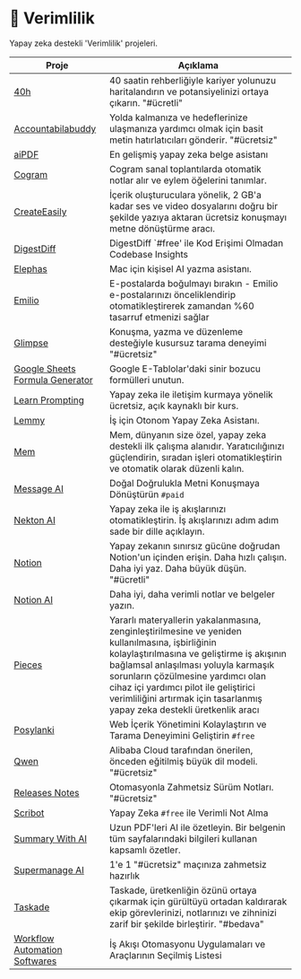 # 🚀 Verimlilik

Yapay zeka destekli 'Verimlilik' projeleri.

| Proje | Açıklama |
| --- | --- |
| [40h](https://40h.io/) | 40 saatin rehberliğiyle kariyer yolunuzu haritalandırın ve potansiyelinizi ortaya çıkarın. "#ücretli" |
| [Accountabilabuddy](https://www.summit.im/accountabilabuddy) | Yolda kalmanıza ve hedeflerinize ulaşmanıza yardımcı olmak için basit metin hatırlatıcıları gönderir. "#ücretsiz" |
| [aiPDF](https://aipdf.ai) | En gelişmiş yapay zeka belge asistanı |
| [Cogram](https://www.cogram.com/) | Cogram sanal toplantılarda otomatik notlar alır ve eylem öğelerini tanımlar. |
| [CreateEasily](https://createeasily.com/) | İçerik oluşturuculara yönelik, 2 GB'a kadar ses ve video dosyalarını doğru bir şekilde yazıya aktaran ücretsiz konuşmayı metne dönüştürme aracı. |
| [DigestDiff](https://www.digestdiff.com/) | DigestDiff `#free' ile Kod Erişimi Olmadan Codebase Insights |
| [Elephas](https://elephas.app/) | Mac için kişisel AI yazma asistanı. |
| [Emilio](https://getemil.io) | E-postalarda boğulmayı bırakın - Emilio e-postalarınızı önceliklendirip otomatikleştirerek zamandan %60 tasarruf etmenizi sağlar |
| [Glimpse](https://glimpse.surf/) | Konuşma, yazma ve düzenleme desteğiyle kusursuz tarama deneyimi "#ücretsiz" |
| [Google Sheets Formula Generator](https://bettersheets.co/google-sheets-formula-generator) | Google E-Tablolar'daki sinir bozucu formülleri unutun. |
| [Learn Prompting](https://learnprompting.org/) | Yapay zeka ile iletişim kurmaya yönelik ücretsiz, açık kaynaklı bir kurs. |
| [Lemmy](https://lemmy.co/) | İş için Otonom Yapay Zeka Asistanı. |
| [Mem](https://mem.ai/) | Mem, dünyanın size özel, yapay zeka destekli ilk çalışma alanıdır. Yaratıcılığınızı güçlendirin, sıradan işleri otomatikleştirin ve otomatik olarak düzenli kalın. |
| [Message AI](https://apps.apple.com/us/app/message-ai-gpt-tts/id6448740961) | Doğal Doğrulukla Metni Konuşmaya Dönüştürün `#paid` |
| [Nekton AI](https://nekton.ai) | Yapay zeka ile iş akışlarınızı otomatikleştirin. İş akışlarınızı adım adım sade bir dille açıklayın. |
| [Notion](https://www.notion.so/product/ai/) | Yapay zekanın sınırsız gücüne doğrudan Notion'un içinden erişin. Daha hızlı çalışın. Daha iyi yaz. Daha büyük düşün. "#ücretli" |
| [Notion AI](https://www.notion.so/product/ai) | Daha iyi, daha verimli notlar ve belgeler yazın. |
| [Pieces](https://pieces.app/) | Yararlı materyallerin yakalanmasına, zenginleştirilmesine ve yeniden kullanılmasına, işbirliğinin kolaylaştırılmasına ve geliştirme iş akışının bağlamsal anlaşılması yoluyla karmaşık sorunların çözülmesine yardımcı olan cihaz içi yardımcı pilot ile geliştirici verimliliğini artırmak için tasarlanmış yapay zeka destekli üretkenlik aracı |
| [Posylanki](https://www.posylanki.live/) | Web İçerik Yönetimini Kolaylaştırın ve Tarama Deneyimini Geliştirin `#free` |
| [Qwen](https://github.com/QwenLM/Qwen) | Alibaba Cloud tarafından önerilen, önceden eğitilmiş büyük dil modeli. "#ücretsiz" |
| [Releases Notes](https://www.releasesnotes.dev/) | Otomasyonla Zahmetsiz Sürüm Notları. "#ücretsiz" |
| [Scribot](https://play.google.com/store/apps/details?id=com.scribot.app) | Yapay Zeka `#free` ile Verimli Not Alma |
| [Summary With AI](https://www.summarywithai.com/) | Uzun PDF'leri AI ile özetleyin. Bir belgenin tüm sayfalarındaki bilgileri kullanan kapsamlı özetler. |
| [Supermanage AI](https://supermanage.ai/) | 1'e 1 "#ücretsiz" maçınıza zahmetsiz hazırlık |
| [Taskade](https://www.taskade.com/) | Taskade, üretkenliğin özünü ortaya çıkarmak için gürültüyü ortadan kaldırarak ekip görevlerinizi, notlarınızı ve zihninizi zarif bir şekilde birleştirir. "#bedava" |
| [Workflow Automation Softwares](https://productivity.directory/category/workflow-automation) | İş Akışı Otomasyonu Uygulamaları ve Araçlarının Seçilmiş Listesi |

